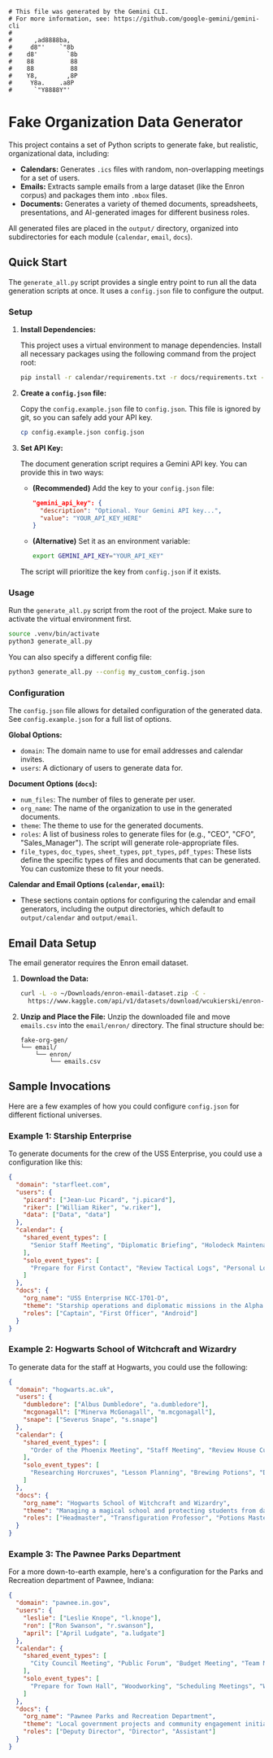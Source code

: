 ```
# This file was generated by the Gemini CLI.
# For more information, see: https://github.com/google-gemini/gemini-cli
#
#      ,ad8888ba,
#     d8"'    `"8b
#    d8'        `8b
#    88          88
#    88          88
#    Y8,        ,8P
#     Y8a.    .a8P
#      `"Y8888Y"'
```

# Fake Organization Data Generator

This project contains a set of Python scripts to generate fake, but realistic, organizational data, including:

*   **Calendars:** Generates `.ics` files with random, non-overlapping meetings for a set of users.
*   **Emails:** Extracts sample emails from a large dataset (like the Enron corpus) and packages them into `.mbox` files.
*   **Documents:** Generates a variety of themed documents, spreadsheets, presentations, and AI-generated images for different business roles.

All generated files are placed in the `output/` directory, organized into subdirectories for each module (`calendar`, `email`, `docs`).

## Quick Start

The `generate_all.py` script provides a single entry point to run all the data generation scripts at once. It uses a `config.json` file to configure the output.

### Setup

1.  **Install Dependencies:**

    This project uses a virtual environment to manage dependencies. Install all necessary packages using the following command from the project root:

    ```bash
    pip install -r calendar/requirements.txt -r docs/requirements.txt -r email/requirements.txt
    ```

2.  **Create a `config.json` file:**

    Copy the `config.example.json` file to `config.json`. This file is ignored by git, so you can safely add your API key.

    ```bash
    cp config.example.json config.json
    ```

3.  **Set API Key:**

    The document generation script requires a Gemini API key. You can provide this in two ways:

    *   **(Recommended)** Add the key to your `config.json` file:
        ```json
        "gemini_api_key": {
          "description": "Optional. Your Gemini API key...",
          "value": "YOUR_API_KEY_HERE"
        }
        ```
    *   **(Alternative)** Set it as an environment variable:
        ```bash
        export GEMINI_API_KEY="YOUR_API_KEY"
        ```
    The script will prioritize the key from `config.json` if it exists.

### Usage

Run the `generate_all.py` script from the root of the project. Make sure to activate the virtual environment first.

```bash
source .venv/bin/activate
python3 generate_all.py
```

You can also specify a different config file:

```bash
python3 generate_all.py --config my_custom_config.json
```

### Configuration

The `config.json` file allows for detailed configuration of the generated data. See `config.example.json` for a full list of options.

**Global Options:**

*   `domain`: The domain name to use for email addresses and calendar invites.
*   `users`: A dictionary of users to generate data for.

**Document Options (`docs`):**

*   `num_files`: The number of files to generate per user.
*   `org_name`: The name of the organization to use in the generated documents.
*   `theme`: The theme to use for the generated documents.
*   `roles`: A list of business roles to generate files for (e.g., "CEO", "CFO", "Sales_Manager"). The script will generate role-appropriate files.
*   `file_types`, `doc_types`, `sheet_types`, `ppt_types`, `pdf_types`: These lists define the specific types of files and documents that can be generated. You can customize these to fit your needs.

**Calendar and Email Options (`calendar`, `email`):**

*   These sections contain options for configuring the calendar and email generators, including the output directories, which default to `output/calendar` and `output/email`.

## Email Data Setup

The email generator requires the Enron email dataset.

1.  **Download the Data:**
    ```bash
    curl -L -o ~/Downloads/enron-email-dataset.zip -C - 
      https://www.kaggle.com/api/v1/datasets/download/wcukierski/enron-email-dataset
    ```
2.  **Unzip and Place the File:**
    Unzip the downloaded file and move `emails.csv` into the `email/enron/` directory. The final structure should be:
    ```
    fake-org-gen/
    └── email/
        └── enron/
            └── emails.csv
    ```

## Sample Invocations

Here are a few examples of how you could configure `config.json` for different fictional universes.

### Example 1: Starship Enterprise

To generate documents for the crew of the USS Enterprise, you could use a configuration like this:

```json
{
  "domain": "starfleet.com",
  "users": {
    "picard": ["Jean-Luc Picard", "j.picard"],
    "riker": ["William Riker", "w.riker"],
    "data": ["Data", "data"]
  },
  "calendar": {
    "shared_event_types": [
      "Senior Staff Meeting", "Diplomatic Briefing", "Holodeck Maintenance Review", "Stellar Cartography Update"
    ],
    "solo_event_types": [
      "Prepare for First Contact", "Review Tactical Logs", "Personal Log Entry", "Diagnostics"
    ]
  },
  "docs": {
    "org_name": "USS Enterprise NCC-1701-D",
    "theme": "Starship operations and diplomatic missions in the Alpha Quadrant",
    "roles": ["Captain", "First Officer", "Android"]
  }
}
```

### Example 2: Hogwarts School of Witchcraft and Wizardry

To generate data for the staff at Hogwarts, you could use the following:

```json
{
  "domain": "hogwarts.ac.uk",
  "users": {
    "dumbledore": ["Albus Dumbledore", "a.dumbledore"],
    "mcgonagall": ["Minerva McGonagall", "m.mcgonagall"],
    "snape": ["Severus Snape", "s.snape"]
  },
  "calendar": {
    "shared_event_types": [
      "Order of the Phoenix Meeting", "Staff Meeting", "Review House Cup Standings", "Prepare for Sorting Ceremony"
    ],
    "solo_event_types": [
      "Researching Horcruxes", "Lesson Planning", "Brewing Potions", "Detention Supervision"
    ]
  },
  "docs": {
    "org_name": "Hogwarts School of Witchcraft and Wizardry",
    "theme": "Managing a magical school and protecting students from dark wizards",
    "roles": ["Headmaster", "Transfiguration Professor", "Potions Master"]
  }
}
```

### Example 3: The Pawnee Parks Department

For a more down-to-earth example, here's a configuration for the Parks and Recreation department of Pawnee, Indiana:

```json
{
  "domain": "pawnee.in.gov",
  "users": {
    "leslie": ["Leslie Knope", "l.knope"],
    "ron": ["Ron Swanson", "r.swanson"],
    "april": ["April Ludgate", "a.ludgate"]
  },
  "calendar": {
    "shared_event_types": [
      "City Council Meeting", "Public Forum", "Budget Meeting", "Team Meeting"
    ],
    "solo_event_types": [
      "Prepare for Town Hall", "Woodworking", "Scheduling Meetings", "Work on Binder"
    ]
  },
  "docs": {
    "org_name": "Pawnee Parks and Recreation Department",
    "theme": "Local government projects and community engagement initiatives",
    "roles": ["Deputy Director", "Director", "Assistant"]
  }
}
```